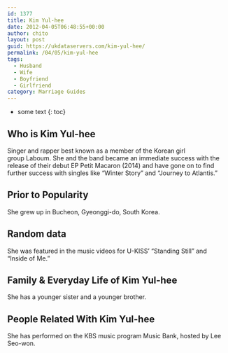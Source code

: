 ```yaml
---
id: 1377
title: Kim Yul-hee
date: 2012-04-05T06:48:55+00:00
author: chito
layout: post
guid: https://ukdataservers.com/kim-yul-hee/
permalink: /04/05/kim-yul-hee
tags:
  - Husband
  - Wife
  - Boyfriend
  - Girlfriend
category: Marriage Guides
---
```


* some text
{: toc}
          
          
## Who is  Kim Yul-hee
                  
                  
                  
Singer and rapper best known as a member of the Korean girl group Laboum. She and the band became an immediate success with the release of their debut EP Petit Macaron (2014) and have gone on to find further success with singles like &#8220;Winter Story&#8221; and &#8220;Journey to Atlantis.&#8221;
                  
                
                
                
## Prior to Popularity 
                  
                  
                  
She grew up in Bucheon, Gyeonggi-do, South Korea. 
                  
                
                
                
## Random data 
                  
                  
                  
She was featured in the music videos for U-KISS&#8217; &#8220;Standing Still&#8221; and &#8220;Inside of Me.&#8221;
                  
                
                
                
## Family & Everyday Life of Kim Yul-hee
                  
                  
                  
She has a younger sister and a younger brother.
                  
                
                
                
## People Related With  Kim Yul-hee
                  
                  
                  
She has performed on the KBS music program Music Bank, hosted by Lee Seo-won.
                  
                
              
            
          
          
          
    
    
  
